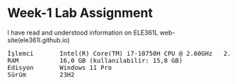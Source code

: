 # Week-1 Lab Assignment  
I have read and understood information on ELE361L web-site(ele361l.github.io)  
<pre>
İşlemci       Intel(R) Core(TM) i7-10750H CPU @ 2.60GHz   2.59 GHz  
RAM           16,0 GB (kullanılabilir: 15,8 GB)  
Edisyon       Windows 11 Pro  
Sürüm         23H2 
</pre>
